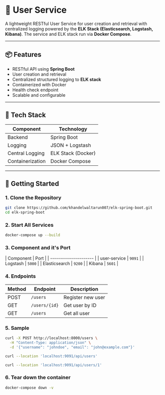 # 👤 User Service

A lightweight RESTful User Service for user creation and retrieval with centralized logging powered by the **ELK Stack (Elasticsearch, Logstash, Kibana)**. The service and ELK stack run via **Docker Compose**.

---

## 📦 Features

- RESTful API using **Spring Boot**
- User creation and retrieval
- Centralized structured logging to **ELK stack**
- Containerized with Docker
- Health check endpoint
- Scalable and configurable

---

## 🧰 Tech Stack

| Component      | Technology         |
|----------------|--------------------|
| Backend        | Spring Boot        |
| Logging        | JSON + Logstash    |
| Central Logging| ELK Stack (Docker) |
| Containerization | Docker Compose   |

---

## 🚀 Getting Started

### 1. Clone the Repository

```bash
git clone https://github.com/khandelwaltarun007/elk-spring-boot.git
cd elk-spring-boot
```


### 2. Start All Services
```bash
docker-compose up --build
```

### 3. Component and it's Port

|   Component   | Port   |
| ---------------------- |
| user-service  | `9091` |
| Logstash      | `5000` |
| Elasticsearch | `9200` |
| Kibana        | `5601` |

### 4. Endpoints

| Method | Endpoint      | Description       |
| ------ | ------------- | ----------------- |
| POST   | `/users`      | Register new user |
| GET    | `/users/{id}` | Get user by ID    |
| GET    | `/users`      | Get all user      |

### 5. Sample

```bash
curl -X POST http://localhost:8000/users \
  -H "Content-Type: application/json" \
  -d '{"username": "johndoe", "email": "john@example.com"}'
```

```bash
curl --location 'localhost:9091/api/users'
```

```bash
curl --location 'localhost:9091/api/users/1'
```

### 6. Tear down the container

```bash
docker-compose down -v
```




